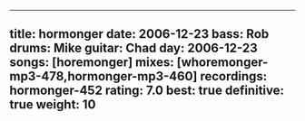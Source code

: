 
---
title: hormonger
date: 2006-12-23
bass:	Rob
drums:	Mike
guitar:	Chad
day: 2006-12-23
songs: [horemonger]
mixes: [whoremonger-mp3-478,hormonger-mp3-460]
recordings: hormonger-452
rating: 7.0
best: true
definitive: true
weight: 10
---
